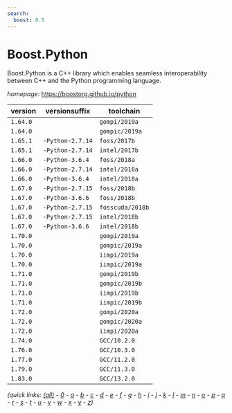 ```yaml
---
search:
  boost: 0.5
---
```

# Boost.Python

Boost.Python is a C++ library which enables seamless interoperability between C++  and the Python programming language.

*homepage*: <https://boostorg.github.io/python>

version | versionsuffix | toolchain
--------|---------------|----------
``1.64.0`` |  | ``gompi/2019a``
``1.64.0`` |  | ``gompic/2019a``
``1.65.1`` | ``-Python-2.7.14`` | ``foss/2017b``
``1.65.1`` | ``-Python-2.7.14`` | ``intel/2017b``
``1.66.0`` | ``-Python-3.6.4`` | ``foss/2018a``
``1.66.0`` | ``-Python-2.7.14`` | ``intel/2018a``
``1.66.0`` | ``-Python-3.6.4`` | ``intel/2018a``
``1.67.0`` | ``-Python-2.7.15`` | ``foss/2018b``
``1.67.0`` | ``-Python-3.6.6`` | ``foss/2018b``
``1.67.0`` | ``-Python-2.7.15`` | ``fosscuda/2018b``
``1.67.0`` | ``-Python-2.7.15`` | ``intel/2018b``
``1.67.0`` | ``-Python-3.6.6`` | ``intel/2018b``
``1.70.0`` |  | ``gompi/2019a``
``1.70.0`` |  | ``gompic/2019a``
``1.70.0`` |  | ``iimpi/2019a``
``1.70.0`` |  | ``iimpic/2019a``
``1.71.0`` |  | ``gompi/2019b``
``1.71.0`` |  | ``gompic/2019b``
``1.71.0`` |  | ``iimpi/2019b``
``1.71.0`` |  | ``iimpic/2019b``
``1.72.0`` |  | ``gompi/2020a``
``1.72.0`` |  | ``gompic/2020a``
``1.72.0`` |  | ``iimpi/2020a``
``1.74.0`` |  | ``GCC/10.2.0``
``1.76.0`` |  | ``GCC/10.3.0``
``1.77.0`` |  | ``GCC/11.2.0``
``1.79.0`` |  | ``GCC/11.3.0``
``1.83.0`` |  | ``GCC/13.2.0``


*(quick links: [(all)](../index.md) - [0](../0/index.md) - [a](../a/index.md) - [b](../b/index.md) - [c](../c/index.md) - [d](../d/index.md) - [e](../e/index.md) - [f](../f/index.md) - [g](../g/index.md) - [h](../h/index.md) - [i](../i/index.md) - [j](../j/index.md) - [k](../k/index.md) - [l](../l/index.md) - [m](../m/index.md) - [n](../n/index.md) - [o](../o/index.md) - [p](../p/index.md) - [q](../q/index.md) - [r](../r/index.md) - [s](../s/index.md) - [t](../t/index.md) - [u](../u/index.md) - [v](../v/index.md) - [w](../w/index.md) - [x](../x/index.md) - [y](../y/index.md) - [z](../z/index.md))*

